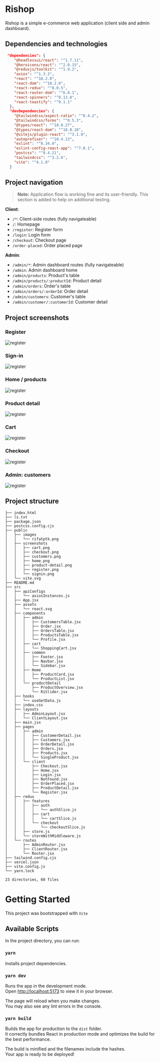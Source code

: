 # Rishop

Rishop is a simple e-commerce web application (client side and admin dashboard).

## Dependencies and technologies

```JSON
 "dependencies": {
    "@headlessui/react": "^1.7.11",
    "@heroicons/react": "^2.0.15",
    "@reduxjs/toolkit": "^1.9.2",
    "axios": "^1.3.3",
    "react": "^18.2.0",
    "react-dom": "^18.2.0",
    "react-redux": "^8.0.5",
    "react-router-dom": "^6.8.1",
    "react-spinners": "^0.13.8",
    "react-toastify": "^9.1.1"
  },
  "devDependencies": {
    "@tailwindcss/aspect-ratio": "^0.4.2",
    "@tailwindcss/forms": "^0.5.3",
    "@types/react": "^18.0.27",
    "@types/react-dom": "^18.0.10",
    "@vitejs/plugin-react": "^3.1.0",
    "autoprefixer": "^10.4.13",
    "eslint": "^8.34.0",
    "eslint-config-react-app": "^7.0.1",
    "postcss": "^8.4.21",
    "tailwindcss": "^3.2.6",
    "vite": "^4.1.0"
  }
```

## Project navigation

> **Note:** Application flow is working fine and its user-friendly. This section is added to help on additional testing.

**Client**:

- `/*`: Client-side routes (fully navigateable)
- `/`: Homepage
- `/register`: Register form
- `/login`: Login form
- `/checkout`: Checkout page
- `/order-placed`: Order placed page

**Admin**:

- `/admin/*`: Admin dashboard routes (fully navigateable)
- `/admin`: Admin dashboard home
- `/admin/products`: Product's table
- `/admin/products/:productId`: Product detail
- `/admin/orders`: Order's table
- `/admin/orders/:orderId`: Order detail
- `/admin/customers`: Customer's table
- `/admin/customer/:customerId`: Customer detail

## Project screenshots

### Register

![register](./public/screenshots/register.png)

### Sign-in

![register](./public/screenshots/signin.png)

### Home / products

![register](./public/screenshots/home.png)

### Product detail

![register](./public/screenshots/product-detail.png)

### Cart

![register](./public/screenshots/cart.png)

### Checkout

![register](./public/screenshots/checkout.png)

### Admin: customers

![register](./public/screenshots/customers.png)

## Project structure

```.
├── index.html
├── ls.txt
├── package.json
├── postcss.config.cjs
├── public
│   ├── images
│   │   └── rifatptk.png
│   ├── screenshots
│   │   ├── cart.png
│   │   ├── checkout.png
│   │   ├── customers.png
│   │   ├── home.png
│   │   ├── product-detail.png
│   │   ├── register.png
│   │   └── signin.png
│   └── vite.svg
├── README.md
├── src
│   ├── apiConfigs
│   │   └── axiosInstances.js
│   ├── App.jsx
│   ├── assets
│   │   └── react.svg
│   ├── components
│   │   ├── admin
│   │   │   ├── CustomersTable.jsx
│   │   │   ├── Order.jsx
│   │   │   ├── OrdersTable.jsx
│   │   │   ├── ProductsTable.jsx
│   │   │   └── Profile.jsx
│   │   ├── cart
│   │   │   └── ShoppingCart.jsx
│   │   ├── common
│   │   │   ├── Footer.jsx
│   │   │   ├── Navbar.jsx
│   │   │   └── Sidebar.jsx
│   │   ├── Home
│   │   │   ├── ProductCard.jsx
│   │   │   └── ProductList.jsx
│   │   └── productDetail
│   │       ├── ProductOverview.jsx
│   │       └── RiSlider.jsx
│   ├── hooks
│   │   └── useGetData.js
│   ├── index.css
│   ├── layouts
│   │   ├── AdminLayout.jsx
│   │   └── ClientLayout.jsx
│   ├── main.jsx
│   ├── pages
│   │   ├── admin
│   │   │   ├── CustomerDetail.jsx
│   │   │   ├── Customers.jsx
│   │   │   ├── OrderDetail.jsx
│   │   │   ├── Orders.jsx
│   │   │   ├── Products.jsx
│   │   │   └── SingleProduct.jsx
│   │   └── client
│   │       ├── Checkout.jsx
│   │       ├── Home.jsx
│   │       ├── Login.jsx
│   │       ├── NotFound.jsx
│   │       ├── OrderPlaced.jsx
│   │       ├── ProductDetail.jsx
│   │       └── Register.jsx
│   ├── redux
│   │   ├── features
│   │   │   ├── auth
│   │   │   │   └── authSlice.js
│   │   │   ├── cart
│   │   │   │   └── cartSlice.js
│   │   │   └── checkout
│   │   │       └── checkoutSlice.js
│   │   ├── store.js
│   │   └── storeWithMiddleware.js
│   └── routes
│       ├── AdminRouter.jsx
│       ├── ClientRouter.jsx
│       └── Router.jsx
├── tailwind.config.cjs
├── vercel.json
├── vite.config.js
└── yarn.lock

23 directories, 60 files
```

# Getting Started

This project was bootstrapped with `Vite`

## Available Scripts

In the project directory, you can run:

### `yarn`

Installs project dependencies.

### `yarn dev`

Runs the app in the development mode.\
Open [http://localhost:5173](http://localhost:5173) to view it in your browser.

The page will reload when you make changes.\
You may also see any lint errors in the console.

### `yarn build`

Builds the app for production to the `dist` folder.\
It correctly bundles React in production mode and optimizes the build for the best performance.

The build is minified and the filenames include the hashes.\
Your app is ready to be deployed!
